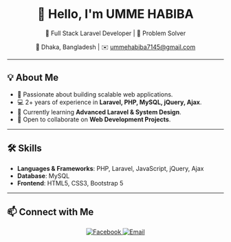 <div align="center">

# 👋 Hello, I'm UMME HABIBA  

🚀 Full Stack Laravel Developer | 🧠 Problem Solver  

📍 Dhaka, Bangladesh | ✉️ [ummehabiba7145@gmail.com](mailto:ummehabiba7145@gmail.com)  

</div>

---

## 💡 About Me  
- 🎯 Passionate about building scalable web applications.  
- 💻 2+ years of experience in **Laravel, PHP, MySQL, jQuery, Ajax**.  
- 🌱 Currently learning **Advanced Laravel & System Design**.  
- 🤝 Open to collaborate on **Web Development Projects**.  

---

## 🛠️ Skills  
- **Languages & Frameworks**: PHP, Laravel, JavaScript, jQuery, Ajax
- **Database**: MySQL  
- **Frontend**: HTML5, CSS3, Bootstrap 5  

---

## 📫 Connect with Me  
<p align="center">
  <a href="https://facebook.com/yourfacebookprofile" target="_blank">
    <img src="https://img.shields.io/badge/Facebook-1877F2?logo=facebook&logoColor=white" alt="Facebook">
  </a>
  <a href="mailto:ummehabiba7145@gmail.com">
    <img src="https://img.shields.io/badge/Email-D14836?logo=gmail&logoColor=white" alt="Email">
  </a>
</p>


